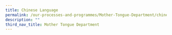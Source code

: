 ```yaml
---
title: Chinese Language
permalink: /our-processes-and-programmes/Mother-Tongue-Department/chinese-language
description: ""
third_nav_title: Mother Tongue Department
---
```

